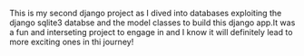 This is my second django project as I dived into databases exploiting the django sqlite3 databse and the model classes to build this django app.It was a fun and interseting project to engage in and I know it will definitely 
lead to more exciting ones in thi journey!
